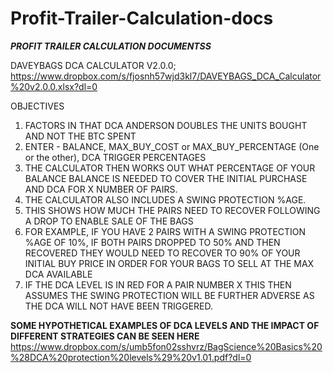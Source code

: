 # Profit-Trailer-Calculation-docs

*******PROFIT TRAILER CALCULATION DOCUMENTSS*******

DAVEYBAGS DCA CALCULATOR V2.0.0;
https://www.dropbox.com/s/fjosnh57wjd3kl7/DAVEYBAGS_DCA_Calculator%20v2.0.0.xlsx?dl=0

OBJECTIVES
1. FACTORS IN THAT DCA ANDERSON DOUBLES THE UNITS BOUGHT AND NOT THE BTC SPENT
2. ENTER - BALANCE, MAX_BUY_COST or MAX_BUY_PERCENTAGE (One or the other), DCA TRIGGER PERCENTAGES 
3. THE CALCULATOR THEN WORKS OUT WHAT PERCENTAGE OF YOUR BALANCE BALANCE IS NEEDED TO COVER THE INITIAL PURCHASE AND DCA FOR X NUMBER OF PAIRS.
4. THE CALCULATOR ALSO INCLUDES A SWING PROTECTION %AGE.
5. THIS SHOWS HOW MUCH THE PAIRS NEED TO RECOVER FOLLOWING A DROP TO ENABLE SALE OF THE BAGS
6. FOR EXAMPLE, IF YOU HAVE 2 PAIRS WITH A SWING PROTECTION %AGE OF 10%, IF BOTH PAIRS DROPPED TO 50% AND THEN RECOVERED THEY WOULD NEED TO RECOVER TO 90% OF YOUR  INITIAL BUY PRICE IN ORDER FOR YOUR BAGS TO SELL AT THE MAX DCA AVAILABLE
7. IF THE DCA LEVEL IS IN RED FOR A PAIR NUMBER X THIS THEN ASSUMES THE SWING PROTECTION WILL BE FURTHER ADVERSE AS THE DCA WILL NOT HAVE BEEN TRIGGERED.

******SOME HYPOTHETICAL EXAMPLES OF DCA LEVELS AND THE IMPACT OF DIFFERENT STRATEGIES CAN BE SEEN HERE******
https://www.dropbox.com/s/umb5fon02sshvrz/BagScience%20Basics%20%28DCA%20protection%20levels%29%20v1.01.pdf?dl=0
